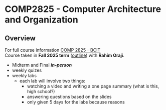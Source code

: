 # COMP2825 - Computer Architecture and Organization

## Overview

For full course information [COMP 2825 - BCIT](https://www.bcit.ca/courses/computer-architecture-and-organization-comp-2825/)
<br>Course taken in **Fall 2025 term** ([outline](https://www.bcit.ca/outlines/20253051985/)) with **Rahim Oraji**.

- Midterm and Final ***in-person***
- weekly quizes
- weekly labs
    - each lab will involve two things:
        - watching a video and writing a one page summary (what is this, high school?)
        - answering questions based on the slides
        - only given 5 days for the labs because reasons


